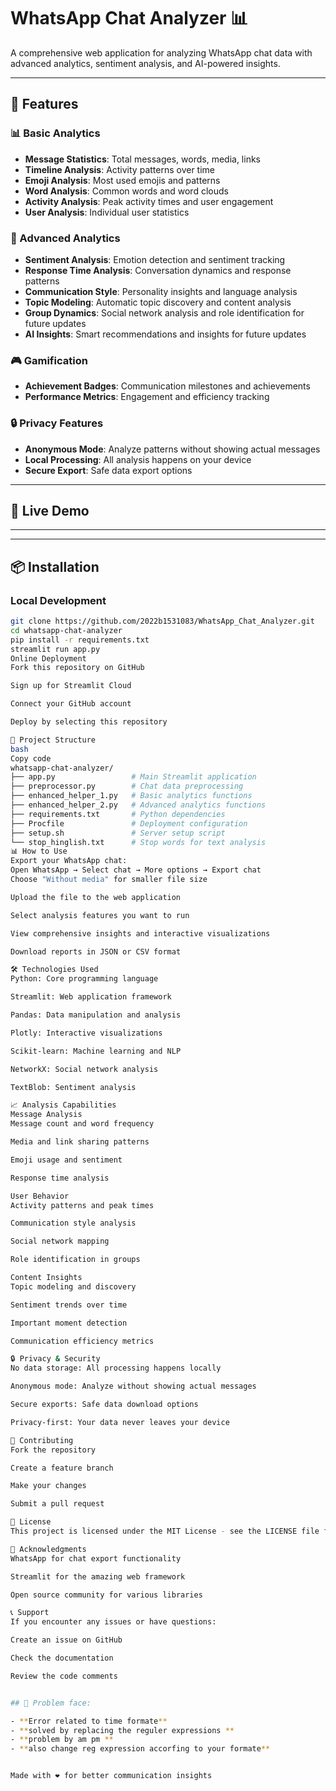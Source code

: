 # WhatsApp Chat Analyzer 📊

A comprehensive web application for analyzing WhatsApp chat data with advanced analytics, sentiment analysis, and AI-powered insights.

---

## 🌟 Features

### 📊 Basic Analytics
- **Message Statistics**: Total messages, words, media, links  
- **Timeline Analysis**: Activity patterns over time  
- **Emoji Analysis**: Most used emojis and patterns  
- **Word Analysis**: Common words and word clouds  
- **Activity Analysis**: Peak activity times and user engagement  
- **User Analysis**: Individual user statistics  

### 🧠 Advanced Analytics
- **Sentiment Analysis**: Emotion detection and sentiment tracking  
- **Response Time Analysis**: Conversation dynamics and response patterns  
- **Communication Style**: Personality insights and language analysis  
- **Topic Modeling**: Automatic topic discovery and content analysis  
- **Group Dynamics**: Social network analysis and role identification for future updates
- **AI Insights**: Smart recommendations and insights for future updates

### 🎮 Gamification
- **Achievement Badges**: Communication milestones and achievements  
- **Performance Metrics**: Engagement and efficiency tracking  

### 🔒 Privacy Features
- **Anonymous Mode**: Analyze patterns without showing actual messages  
- **Local Processing**: All analysis happens on your device  
- **Secure Export**: Safe data export options  

---

## 🚀 Live Demo
__________

---

## 📦 Installation

### Local Development
```bash
git clone https://github.com/2022b1531083/WhatsApp_Chat_Analyzer.git
cd whatsapp-chat-analyzer
pip install -r requirements.txt
streamlit run app.py
Online Deployment
Fork this repository on GitHub

Sign up for Streamlit Cloud

Connect your GitHub account

Deploy by selecting this repository

📁 Project Structure
bash
Copy code
whatsapp-chat-analyzer/
├── app.py                 # Main Streamlit application
├── preprocessor.py        # Chat data preprocessing
├── enhanced_helper_1.py   # Basic analytics functions
├── enhanced_helper_2.py   # Advanced analytics functions
├── requirements.txt       # Python dependencies
├── Procfile               # Deployment configuration
├── setup.sh               # Server setup script
└── stop_hinglish.txt      # Stop words for text analysis
📊 How to Use
Export your WhatsApp chat:
Open WhatsApp → Select chat → More options → Export chat
Choose "Without media" for smaller file size

Upload the file to the web application

Select analysis features you want to run

View comprehensive insights and interactive visualizations

Download reports in JSON or CSV format

🛠️ Technologies Used
Python: Core programming language

Streamlit: Web application framework

Pandas: Data manipulation and analysis

Plotly: Interactive visualizations

Scikit-learn: Machine learning and NLP

NetworkX: Social network analysis

TextBlob: Sentiment analysis

📈 Analysis Capabilities
Message Analysis
Message count and word frequency

Media and link sharing patterns

Emoji usage and sentiment

Response time analysis

User Behavior
Activity patterns and peak times

Communication style analysis

Social network mapping

Role identification in groups

Content Insights
Topic modeling and discovery

Sentiment trends over time

Important moment detection

Communication efficiency metrics

🔒 Privacy & Security
No data storage: All processing happens locally

Anonymous mode: Analyze without showing actual messages

Secure exports: Safe data download options

Privacy-first: Your data never leaves your device

🤝 Contributing
Fork the repository

Create a feature branch

Make your changes

Submit a pull request

📄 License
This project is licensed under the MIT License - see the LICENSE file for details.

🙏 Acknowledgments
WhatsApp for chat export functionality

Streamlit for the amazing web framework

Open source community for various libraries

📞 Support
If you encounter any issues or have questions:

Create an issue on GitHub

Check the documentation

Review the code comments


## 🌟 Problem face:

- **Error related to time formate** 
- **solved by replacing the reguler expressions **
- **problem by am pm **  
- **also change reg expression accorfing to your formate**


Made with ❤️ for better communication insights

